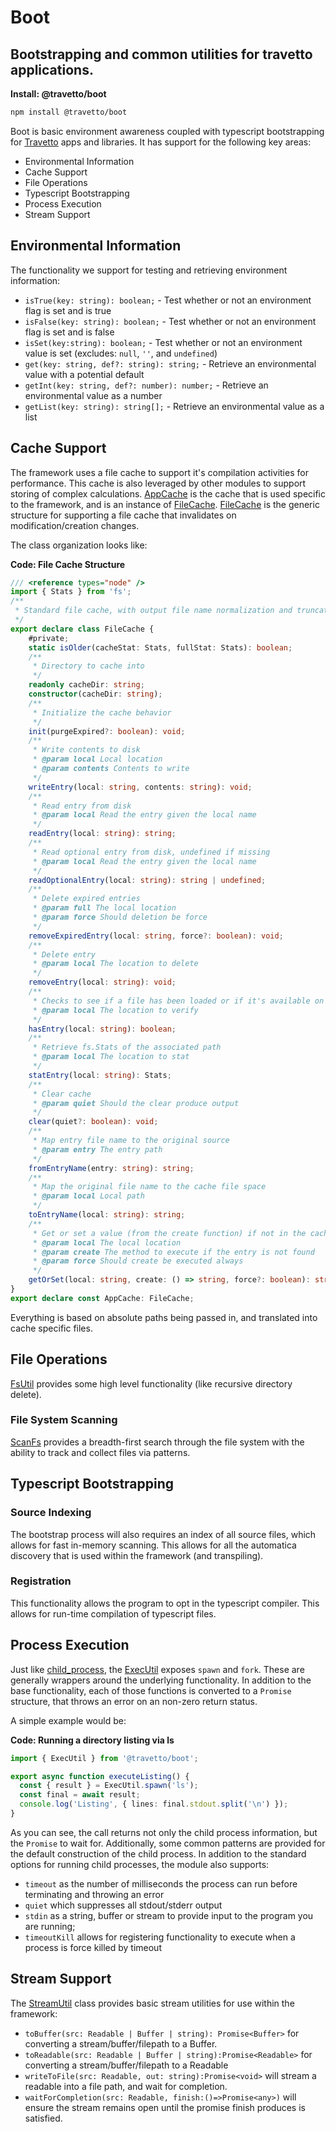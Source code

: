 <!-- This file was generated by @travetto/doc and should not be modified directly -->
<!-- Please modify https://github.com/travetto/travetto/tree/main/module/boot/doc.ts and execute "npx trv doc" to rebuild -->
# Boot
## Bootstrapping and common utilities for travetto applications.

**Install: @travetto/boot**
```bash
npm install @travetto/boot
```

Boot is basic environment  awareness coupled with typescript bootstrapping for [Travetto](https://travetto.dev) apps and libraries.  It has support for the following key areas:
   
   *  Environmental Information
   *  Cache Support
   *  File Operations
   *  Typescript Bootstrapping
   *  Process Execution
   *  Stream Support

## Environmental Information
The functionality we support for testing and retrieving environment information:
   
   *  `isTrue(key: string): boolean;` - Test whether or not an environment flag is set and is true
   *  `isFalse(key: string): boolean;` - Test whether or not an environment flag is set and is false
   *  `isSet(key:string): boolean;` - Test whether or not an environment value is set (excludes: `null`, `''`, and `undefined`)
   *  `get(key: string, def?: string): string;` - Retrieve an environmental value with a potential default
   *  `getInt(key: string, def?: number): number;` - Retrieve an environmental value as a number
   *  `getList(key: string): string[];` - Retrieve an environmental value as a list

## Cache Support
The framework uses a file cache to support it's compilation activities for performance.  This cache is also leveraged by other modules to support storing of complex calculations.  [AppCache](https://github.com/travetto/travetto/tree/main/module/boot/src-ts/cache.ts) is the cache that is used specific to the framework, and is an instance of [FileCache](https://github.com/travetto/travetto/tree/main/module/boot/src-ts/cache.ts#L13).  [FileCache](https://github.com/travetto/travetto/tree/main/module/boot/src-ts/cache.ts#L13) is the generic structure for supporting a file cache that invalidates on modification/creation changes.

The class organization looks like:

**Code: File Cache Structure**
```typescript
/// <reference types="node" />
import { Stats } from 'fs';
/**
 * Standard file cache, with output file name normalization and truncation
 */
export declare class FileCache {
    #private;
    static isOlder(cacheStat: Stats, fullStat: Stats): boolean;
    /**
     * Directory to cache into
     */
    readonly cacheDir: string;
    constructor(cacheDir: string);
    /**
     * Initialize the cache behavior
     */
    init(purgeExpired?: boolean): void;
    /**
     * Write contents to disk
     * @param local Local location
     * @param contents Contents to write
     */
    writeEntry(local: string, contents: string): void;
    /**
     * Read entry from disk
     * @param local Read the entry given the local name
     */
    readEntry(local: string): string;
    /**
     * Read optional entry from disk, undefined if missing
     * @param local Read the entry given the local name
     */
    readOptionalEntry(local: string): string | undefined;
    /**
     * Delete expired entries
     * @param full The local location
     * @param force Should deletion be force
     */
    removeExpiredEntry(local: string, force?: boolean): void;
    /**
     * Delete entry
     * @param local The location to delete
     */
    removeEntry(local: string): void;
    /**
     * Checks to see if a file has been loaded or if it's available on disk
     * @param local The location to verify
     */
    hasEntry(local: string): boolean;
    /**
     * Retrieve fs.Stats of the associated path
     * @param local The location to stat
     */
    statEntry(local: string): Stats;
    /**
     * Clear cache
     * @param quiet Should the clear produce output
     */
    clear(quiet?: boolean): void;
    /**
     * Map entry file name to the original source
     * @param entry The entry path
     */
    fromEntryName(entry: string): string;
    /**
     * Map the original file name to the cache file space
     * @param local Local path
     */
    toEntryName(local: string): string;
    /**
     * Get or set a value (from the create function) if not in the cache
     * @param local The local location
     * @param create The method to execute if the entry is not found
     * @param force Should create be executed always
     */
    getOrSet(local: string, create: () => string, force?: boolean): string;
}
export declare const AppCache: FileCache;
```

Everything is based on absolute paths being passed in, and translated into cache specific files.

## File Operations
[FsUtil](https://github.com/travetto/travetto/tree/main/module/boot/src-ts/fs.ts#L17) provides some high level functionality (like recursive directory delete).

### File System Scanning
[ScanFs](https://github.com/travetto/travetto/tree/main/module/boot/src-ts/scan.ts#L58) provides a breadth-first search through the file system with the ability to track and collect files via patterns.

## Typescript Bootstrapping

### Source Indexing
The bootstrap process will also requires an index of all source files, which allows for fast in-memory scanning.  This allows for all the automatica discovery that is used within the framework (and transpiling).

### Registration
This functionality allows the program to opt in the typescript compiler.  This allows for run-time compilation of typescript files.

## Process Execution
Just like [child_process](https://nodejs.org/api/child_process.html), the [ExecUtil](https://github.com/travetto/travetto/tree/main/module/boot/src-ts/exec.ts#L81) exposes `spawn` and `fork`.  These are generally wrappers around the underlying functionality.  In addition to the base functionality, each of those functions is converted to a `Promise` structure, that throws an error on an non-zero return status.

A simple example would be:

**Code: Running a directory listing via ls**
```typescript
import { ExecUtil } from '@travetto/boot';

export async function executeListing() {
  const { result } = ExecUtil.spawn('ls');
  const final = await result;
  console.log('Listing', { lines: final.stdout.split('\n') });
}
```

As you can see, the call returns not only the child process information, but the `Promise` to wait for.  Additionally, some common patterns are provided for the default construction of the child process. In addition to the standard options for running child processes, the module also supports:

   
   *  `timeout` as the number of milliseconds the process can run before terminating and throwing an error
   *  `quiet` which suppresses all stdout/stderr output
   *  `stdin` as a string, buffer or stream to provide input to the program you are running;
   *  `timeoutKill` allows for registering functionality to execute when a process is force killed by timeout

## Stream Support
The [StreamUtil](https://github.com/travetto/travetto/tree/main/module/boot/src-ts/stream.ts#L9) class provides basic stream utilities for use within the framework:

   
   *  `toBuffer(src: Readable | Buffer | string): Promise<Buffer>` for converting a stream/buffer/filepath to a Buffer.
   *  `toReadable(src: Readable | Buffer | string):Promise<Readable>` for converting a stream/buffer/filepath to a Readable
   *  `writeToFile(src: Readable, out: string):Promise<void>` will stream a readable into a file path, and wait for completion.
   *  `waitForCompletion(src: Readable, finish:()=>Promise<any>)` will ensure the stream remains open until the promise finish produces is satisfied.
